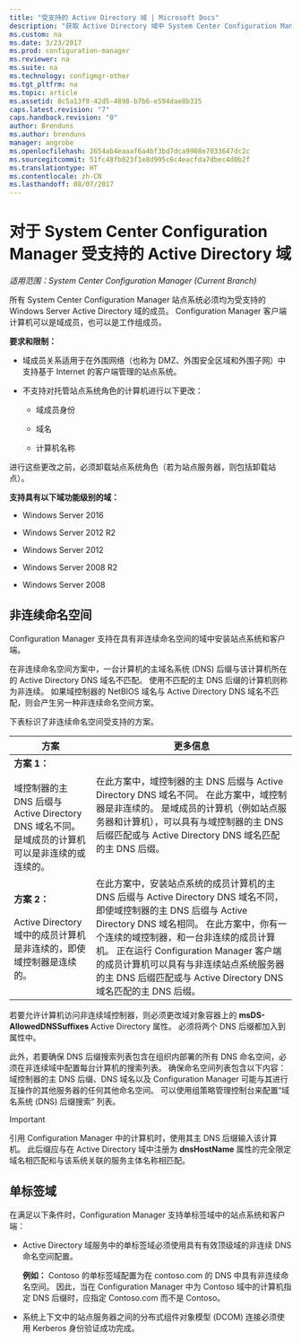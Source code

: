 ```yaml
---
title: "受支持的 Active Directory 域 | Microsoft Docs"
description: "获取 Active Directory 域中 System Center Configuration Manager 站点系统的成员身份要求。"
ms.custom: na
ms.date: 3/23/2017
ms.prod: configuration-manager
ms.reviewer: na
ms.suite: na
ms.technology: configmgr-other
ms.tgt_pltfrm: na
ms.topic: article
ms.assetid: 8c5a13f8-42d5-4898-b7b6-e594dae8b335
caps.latest.revision: "7"
caps.handback.revision: "0"
author: Brenduns
ms.author: brenduns
manager: angrobe
ms.openlocfilehash: 2654ab4eaaaf6a4bf3bd7dca9908e7033647dc2c
ms.sourcegitcommit: 51fc48fb023f1e8d995c6c4eacfda7dbec4d0b2f
ms.translationtype: HT
ms.contentlocale: zh-CN
ms.lasthandoff: 08/07/2017
---
```

# <a name="supported-active-directory-domains-for-system-center-configuration-manager"></a>对于 System Center Configuration Manager 受支持的 Active Directory 域

*适用范围：System Center Configuration Manager (Current Branch)*

所有 System Center Configuration Manager 站点系统必须均为受支持的 Windows Server Active Directory 域的成员。 Configuration Manager 客户端计算机可以是域成员，也可以是工作组成员。  

 **要求和限制：**  

-   域成员关系适用于在外围网络（也称为 DMZ、外围安全区域和外围子网）中支持基于 Internet 的客户端管理的站点系统。  

-   不支持对托管站点系统角色的计算机进行以下更改：  

    -   域成员身份  

    -   域名  

    -   计算机名称  

进行这些更改之前，必须卸载站点系统角色（若为站点服务器，则包括卸载站点）。  

**支持具有以下域功能级别的域：**  
- Windows Server 2016

- Windows Server 2012 R2  

- Windows Server 2012

- Windows Server 2008 R2

- Windows Server 2008  







##  <a name="bkmk_Disjoint"></a> 非连续命名空间  
Configuration Manager 支持在具有非连续命名空间的域中安装站点系统和客户端。  

在非连续命名空间方案中，一台计算机的主域名系统 (DNS) 后缀与该计算机所在的 Active Directory DNS 域名不匹配。 使用不匹配的主 DNS 后缀的计算机则称为非连续。 如果域控制器的 NetBIOS 域名与 Active Directory DNS 域名不匹配，则会产生另一种非连续命名空间方案。  

下表标识了非连续命名空间受支持的方案。  

|方案|更多信息|  
|--------------|----------------------|  
|**方案 1：**<br /><br /> 域控制器的主 DNS 后缀与 Active Directory DNS 域名不同。 是域成员的计算机可以是非连续的或连续的。|在此方案中，域控制器的主 DNS 后缀与 Active Directory DNS 域名不同。 在此方案中，域控制器是非连续的。 是域成员的计算机（例如站点服务器和计算机），可以具有与域控制器的主 DNS 后缀匹配或与 Active Directory DNS 域名匹配的主 DNS 后缀。|  
|**方案 2：**<br /><br /> Active Directory 域中的成员计算机是非连续的，即使域控制器是连续的。|在此方案中，安装站点系统的成员计算机的主 DNS 后缀与 Active Directory DNS 域名不同，即使域控制器的主 DNS 后缀与 Active Directory DNS 域名相同。 在此方案中，你有一个连续的域控制器，和一台非连续的成员计算机。 正在运行 Configuration Manager 客户端的成员计算机可以具有与非连续站点系统服务器的主 DNS 后缀匹配或与 Active Directory DNS 域名匹配的主 DNS 后缀。|  

 若要允许计算机访问非连续域控制器，则必须更改域对象容器上的 **msDS-AllowedDNSSuffixes** Active Directory 属性。 必须将两个 DNS 后缀都加入到属性中。  

 此外，若要确保 DNS 后缀搜索列表包含在组织内部署的所有 DNS 命名空间，必须在非连续域中配置每台计算机的搜索列表。 确保命名空间列表包含以下内容：域控制器的主 DNS 后缀、DNS 域名以及 Configuration Manager 可能与其进行互操作的其他服务器的任何其他命名空间。 可以使用组策略管理控制台来配置“域名系统 (DNS) 后缀搜索”  列表。  

> [!IMPORTANT]  
>  引用 Configuration Manager 中的计算机时，使用其主 DNS 后缀输入该计算机。 此后缀应与在 Active Directory 域中注册为 **dnsHostName** 属性的完全限定域名相匹配和与该系统关联的服务主体名称相匹配。  

##  <a name="bkmk_SLD"></a> 单标签域  
 在满足以下条件时，Configuration Manager 支持单标签域中的站点系统和客户端：  

-   Active Directory 域服务中的单标签域必须使用具有有效顶级域的非连续 DNS 命名空间配置。  

     **例如：** Contoso 的单标签域配置为在 contoso.com 的 DNS 中具有非连续命名空间。 因此，当在 Configuration Manager 中为 Contoso 域中的计算机指定 DNS 后缀时，应指定 Contoso.com 而不是 Contoso。  

-   系统上下文中的站点服务器之间的分布式组件对象模型 (DCOM) 连接必须使用 Kerberos 身份验证成功完成。  
